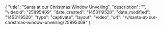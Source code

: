 {
    "title": "Santa at our Christmas Window Unveiling",
    "description": "",
    "videoid": "25895469",
    "date_created": "1453119520",
    "date_modified": "1453119520",
    "type": "captivate",
    "layout": "video",
    "url": "\/v\/santa-at-our-christmas-window-unveiling\/25895469"
}